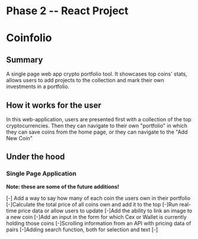 # Phase 2 -- React Project
# Coinfolio


## Summary


A single page web app crypto portfolio tool. It showcases top coins' stats, allows users to add projects to the collection and mark their own investments in a portfolio.


## How it works for the user


In this web-application, users are presented first with a collection of the top cryptocurrencies. Then they can navigate to their own "portfolio" in which they can save coins from the home page, or they can navigate to the "Add New Coin" 


## Under the hood


### Single Page Application

**Note: these are some of the future additions!**

[-] Add a way to say how many of each coin the users own in their portfolio
[-]Calculate the total price of all coins own and add it to the top
[-]Run real-time price data or allow users to update
[-]Add the ability to link an image to a new coin
[-]Add an input in the form for which Cex or Wallet is currently holding those coins
[-]Scrolling information from an API with pricing data of pairs
[-]Adding search function, both for selection and text
[-]